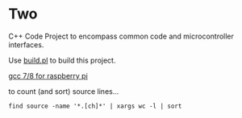 # Two
C++ Code Project to encompass common code and microcontroller interfaces.

Use [build.pl](https://github.com/brettonw/build.pl) to build this project.

[gcc 7/8 for raspberry pi](https://solarianprogrammer.com/2017/12/08/raspberry-pi-raspbian-install-gcc-compile-cpp-17-programs/)

to count (and sort) source lines...
````
find source -name '*.[ch]*' | xargs wc -l | sort
````